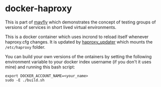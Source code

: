 docker-haproxy
==============

This is part of [mayfly](https://github.com/bewt85/mayfly) which demonstrates the 
concept of testing groups of versions of services in short lived virtual environments.

This is a docker container which uses incrond to reload itself whenever haproxy.cfg changes.
It is updated by [haproxy_updater](https://github.com/bewt85/mayfly-haproxy-updater) which
mounts the `/etc/haproxy` folder.

You can build your own versions of the ontainers by setting the following environment variable 
to your docker index username (if you don't it uses mine) and running this bash script:

```
export DOCKER_ACCOUNT_NAME=<your_name>
sudo -E ./build.sh
```
